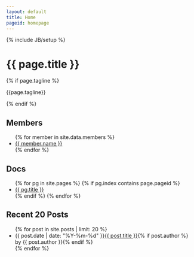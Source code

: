 ```yaml
---
layout: default
title: Home
pageid: homepage
---
```

{% include JB/setup %}

<div class="page-header">
<h1>{{ page.title }}</h1>
{% if page.tagline %}<p class="tagline">{{page.tagline}}</p>{% endif %}
</div>

<h2>Members</h2>
<ul>
{% for member in site.data.members %}
  <li>
    <a href="https://github.com/{{ member.github }}">
      {{ member.name }}
    </a>
  </li>
{% endfor %}
</ul>


## Docs

<ul class="post">
{% for pg in site.pages %}
  {% if pg.index contains page.pageid %}
    <li><a href="{{ BASE_PATH }}{{ pg.url }}">{{ pg.title }}</a></li>
  {% endif %}
{% endfor %}
</ul>

## Recent 20 Posts

<ul class="posts">
{% for post in site.posts | limit: 20 %}
<li><span class="date"><time>{{ post.date | date: "%Y-%m-%d" }}</time></span><a href="{{ BASE_PATH }}{{ post.url }}">{{ post.title }}</a>{% if post.author %}<span class="author"> by {{ post.author }}{% endif %}</span></li>
{% endfor %}
</ul>

